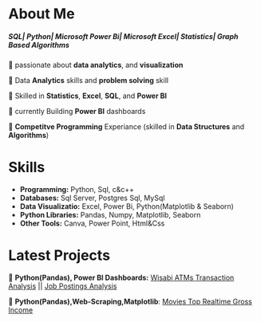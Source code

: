 # About Me 
##### SQL| Python| Microsoft Power Bi| Microsoft Excel| Statistics| Graph Based Algorithms
🔹 passionate about **data analytics**, and **visualization**

🔹 Data **Analytics** skills and **problem solving** skill 

🔹 Skilled in **Statistics**, **Excel**, **SQL**, and **Power BI**

🔹 currently Building **Power BI** dashboards

🔹 **Competitve Programming** Experiance (skilled in **Data Structures** and **Algorithms**)

# Skills

- **Programming:** Python, Sql, c&c++
- **Databases:** Sql Server, Postgres Sql, MySql
- **Data Visualizatio:** Excel, Power Bi, Python(Matplotlib & Seaborn)
- **Python Libraries:** Pandas, Numpy, Matplotlib, Seaborn
- **Other Tools:** Canva, Power Point, Html&Css

# Latest Projects 

🔸 **Python(Pandas), Power BI Dashboards:** <a href="https://github.com/ibrohimpardaboyev/Wisabi-Bank-Transaction-Analysis">Wisabi ATMs Transaction Analysis</a> || <a href="https://github.com/ibrohimpardaboyev/job-posting-analysis">Job Postings Analysis</a> 

🔸 **Python(Pandas),Web-Scraping,Matplotlib**: <a href="https://github.com/ibrohimpardaboyev/web-scraping">Movies Top Realtime Gross Income</a>
 
